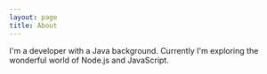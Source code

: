```yaml
---
layout: page
title: About
---
```


I'm a developer with a Java background. Currently I'm exploring the wonderful world of Node.js and JavaScript.